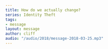 ```yaml
---
title: How do we actually change?
series: Identity Theft
tags:
- message
layout: message
author: cliff
audio: "/audio/2018/message-2018-03-25.mp3"
---
```

